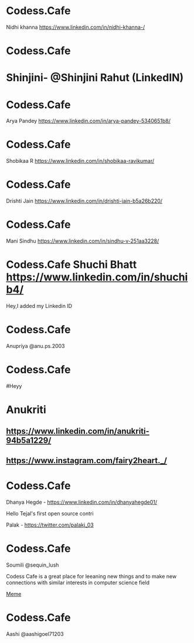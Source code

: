# Codess.Cafe
Nidhi khanna
https://www.linkedin.com/in/nidhi-khanna-/

# Codess.Cafe
Shinjini- @Shinjini Rahut (LinkedIN)
=======

# Codess.Cafe

Arya Pandey
https://www.linkedin.com/in/arya-pandey-5340651b8/

# Codess.Cafe
Shobikaa R
https://www.linkedin.com/in/shobikaa-ravikumar/

# Codess.Cafe

Drishti Jain
https://www.linkedin.com/in/drishti-jain-b5a26b220/

# Codess.Cafe
Mani Sindhu
https://www.linkedin.com/in/sindhu-v-251aa3228/

# Codess.Cafe Shuchi Bhatt https://www.linkedin.com/in/shuchib4/
Hey,I added my Linkedin ID

# Codess.Cafe
Anupriya
@anu.ps.2003
# Codess.Cafe
#Heyy
# Anukriti
## https://www.linkedin.com/in/anukriti-94b5a1229/
## https://www.instagram.com/fairy2heart._/


# Codess.Cafe
Dhanya Hegde - https://www.linkedin.com/in/dhanyahegde01/

Hello Tejal's first open source contri 

Palak - https://twitter.com/palakj_03

# Codess.Cafe
Soumili 
@sequin_lush


Codess Cafe is a great place for leeaning new things and to make new connections with similar interests in computer science field

[Meme](https://miro.medium.com/max/600/0*Y602BVKpn-ek3V5P.png)

# Codess.Cafe
Aashi
@aashigoel71203

